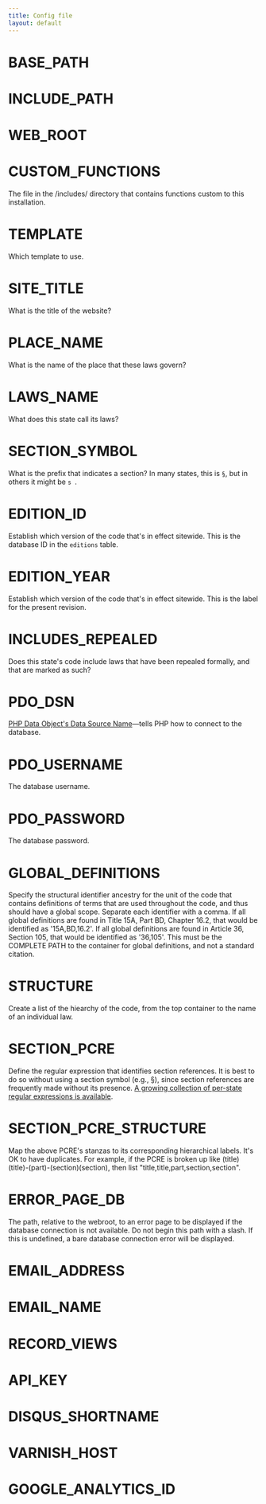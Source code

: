 ```yaml
---
title: Config file
layout: default
---
```


# BASE_PATH


# INCLUDE_PATH


# WEB_ROOT


# CUSTOM_FUNCTIONS
The file in the /includes/ directory that contains functions custom to this installation.

# TEMPLATE
Which template to use.

# SITE_TITLE
What is the title of the website?

# PLACE_NAME
What is the name of the place that these laws govern?

# LAWS_NAME
What does this state call its laws?

# SECTION_SYMBOL
What is the prefix that indicates a section? In many states, this is `§`, but in others it might be `s `.

# EDITION_ID
Establish which version of the code that's in effect sitewide. This is the database ID in the `editions` table.

# EDITION_YEAR
Establish which version of the code that's in effect sitewide. This is the label for the present revision.

# INCLUDES_REPEALED
Does this state's code include laws that have been repealed formally, and that are marked as such?

# PDO_DSN
[PHP Data Object's Data Source Name](http://php.net/manual/en/ref.pdo-mysql.connection.php)—tells PHP how to connect to the database.

# PDO_USERNAME
The database username.

# PDO_PASSWORD
The database password.

# GLOBAL_DEFINITIONS
Specify the structural identifier ancestry for the unit of the code that contains definitions of terms that are used throughout the code, and thus should have a global scope. Separate each identifier with a comma. If all global definitions are found in Title 15A, Part BD, Chapter 16.2, that would be identified as '15A,BD,16.2'. If all global definitions are found in Article 36, Section 105, that would be identified as '36,105'. This must be the COMPLETE PATH to the container for global definitions, and not a standard citation.

# STRUCTURE
Create a list of the hiearchy of the code, from the top container to the name of an individual law.

# SECTION_PCRE
Define the regular expression that identifies section references. It is best to do so without using a section symbol (e.g., §), since section references are frequently made without its presence. [A growing collection of per-state regular expressions is available](https://github.com/statedecoded/law-identifier).

# SECTION_PCRE_STRUCTURE
Map the above PCRE's stanzas to its corresponding hierarchical labels. It's OK to have duplicates. For example, if the PCRE is broken up like (title)(title)-(part)-(section)(section), then list "title,title,part,section,section".

# ERROR_PAGE_DB
The path, relative to the webroot, to an error page to be displayed if the database connection is not available. Do not begin this path with a slash. If this is undefined, a bare database connection error will be displayed.

# EMAIL_ADDRESS


# EMAIL_NAME


# RECORD_VIEWS


# API_KEY


# DISQUS_SHORTNAME


# VARNISH_HOST


# GOOGLE_ANALYTICS_ID


